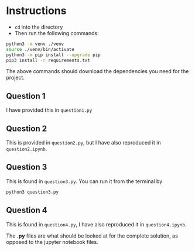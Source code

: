 # Instructions

- `cd` into the directory
- Then run the following commands:

```sh
python3 -m venv ./venv
source ./venv/bin/activate
python3 -m pip install --upgrade pip
pip3 install -r requirements.txt
```

The above commands should download the dependencies you need for the project.

## Question 1

I have provided this in `question1.py`

## Question 2
This is provided in `question2.py`, but I have also reproduced it in `question2.ipynb`.

## Question 3 
This is found in `question3.py`. You can run it from the terminal by 
```sh
python3 question3.py
```

## Question 4
This is found in `question4.py`, I have also reproduced it in `question4.ipynb`.

The **.py** files are what should be looked at for the complete solution, as opposed to the jupyter notebook files. 